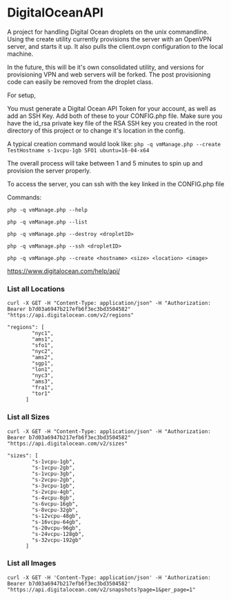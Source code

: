 # DigitalOceanAPI

A project for handling Digital Ocean droplets on the unix commandline. Using the create utility currently provisions the server with an OpenVPN server, and starts it up. It also pulls the client.ovpn configuration to the local machine.

In the future, this will be it's own consolidated utility, and versions for provisioning VPN and web servers will be forked. The post provisioning code can easily be removed from the droplet class.

For setup,

You must generate a Digital Ocean API Token for your account, as well as add an SSH Key.
Add both of these to your CONFIG.php file.
Make sure you have the id_rsa private key file of the RSA SSH key you created in the root directory of this project or to change it's location in the config.

A typical creation command would look like:
`php -q vmManage.php --create TestHostname s-1vcpu-1gb SFO1 ubuntu=16-04-x64`

The overall process will take between 1 and 5 minutes to spin up and provision the server properly.

To access the server, you can ssh with the key linked in the CONFIG.php file


Commands:

```php -q vmManage.php --help```

```php -q vmManage.php --list```

```php -q vmManage.php --destroy <dropletID>```

```php -q vmManage.php --ssh <dropletID>```

```php -q vmManage.php --create <hostname> <size> <location> <image>```

https://www.digitalocean.com/help/api/

### List all Locations

`curl -X GET -H "Content-Type: application/json" -H "Authorization: Bearer b7d03a6947b217efb6f3ec3bd3504582" "https://api.digitalocean.com/v2/regions"`

```
"regions": [
        "nyc1",
        "ams1",
        "sfo1",
        "nyc2",
        "ams2",
        "sgp1",
        "lon1",
        "nyc3",
        "ams3",
        "fra1",
        "tor1"
      ]
```

### List all Sizes
`curl -X GET -H "Content-Type: application/json" -H "Authorization: Bearer b7d03a6947b217efb6f3ec3bd3504582" "https://api.digitalocean.com/v2/sizes"`

```
"sizes": [
        "s-1vcpu-1gb",
        "s-1vcpu-2gb",
        "s-1vcpu-3gb",
        "s-2vcpu-2gb",
        "s-3vcpu-1gb",
        "s-2vcpu-4gb",
        "s-4vcpu-8gb",
        "s-6vcpu-16gb",
        "s-8vcpu-32gb",
        "s-12vcpu-48gb",
        "s-16vcpu-64gb",
        "s-20vcpu-96gb",
        "s-24vcpu-128gb",
        "s-32vcpu-192gb"
      ]
```

### List all Images
`curl -X GET -H 'Content-Type: application/json' -H 'Authorization: Bearer b7d03a6947b217efb6f3ec3bd3504582' "https://api.digitalocean.com/v2/snapshots?page=1&per_page=1"`
